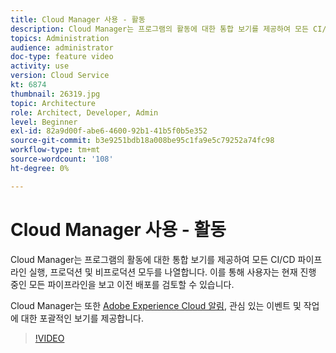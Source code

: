 ```yaml
---
title: Cloud Manager 사용 - 활동
description: Cloud Manager는 프로그램의 활동에 대한 통합 보기를 제공하여 모든 CI/CD 파이프라인 실행, 프로덕션 및 비프로덕션 모두를 나열합니다. 이를 통해 사용자는 현재 진행 중인 모든 파이프라인을 보고 이전 배포를 검토할 수 있습니다.
topics: Administration
audience: administrator
doc-type: feature video
activity: use
version: Cloud Service
kt: 6874
thumbnail: 26319.jpg
topic: Architecture
role: Architect, Developer, Admin
level: Beginner
exl-id: 82a9d00f-abe6-4600-92b1-41b5f0b5e352
source-git-commit: b3e9251bdb18a008be95c1fa9e5c79252a74fc98
workflow-type: tm+mt
source-wordcount: '108'
ht-degree: 0%

---
```


# Cloud Manager 사용 - 활동

Cloud Manager는 프로그램의 활동에 대한 통합 보기를 제공하여 모든 CI/CD 파이프라인 실행, 프로덕션 및 비프로덕션 모두를 나열합니다. 이를 통해 사용자는 현재 진행 중인 모든 파이프라인을 보고 이전 배포를 검토할 수 있습니다.

Cloud Manager는 또한 [Adobe Experience Cloud 알림](https://experienceleague.adobe.com/docs/experience-manager-cloud-manager/using/how-to-use/notifications.html), 관심 있는 이벤트 및 작업에 대한 포괄적인 보기를 제공합니다.

>[!VIDEO](https://video.tv.adobe.com/v/26319?quality=12&learn=on)
